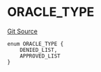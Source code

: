 # ORACLE_TYPE
[Git Source](https://github.com/thrackle-io/rules-engine/blob/3a9da30daa774fa67b31c000e53f0c753deac1be/src/protocol/economic/ruleProcessor/RuleCodeData.sol)


```solidity
enum ORACLE_TYPE {
    DENIED_LIST,
    APPROVED_LIST
}
```

